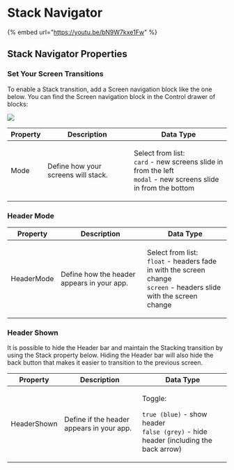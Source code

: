 # Stack Navigator

{% embed url="https://youtu.be/bN9W7kxe1Fw" %}

## Stack Navigator Properties

### Set Your Screen Transitions

To enable a Stack transition, add a Screen navigation block like the one below. You can find the Screen navigation block in the Control drawer of blocks:

![](../../.gitbook/assets/btn\_click\_1.png)

| Property | Description                          | Data Type                                                                                                                                        |
| -------- | ------------------------------------ | ------------------------------------------------------------------------------------------------------------------------------------------------ |
| Mode     | Define how your screens will stack.  | <p>Select from list:<br><code>card</code> - new screens slide in from the left<br><code>modal</code> - new screens slide in from the bottom </p> |

### Header Mode

| Property   | Description                                | Data Type                                                                                                                                             |
| ---------- | ------------------------------------------ | ----------------------------------------------------------------------------------------------------------------------------------------------------- |
| HeaderMode | Define how the header appears in your app. | <p>Select from list:<br><code>float</code> - headers fade in with the screen change<br><code>screen</code> - headers slide with the screen change</p> |

### Header Shown

It is possible to hide the Header bar and maintain the Stacking transition by using the Stack property below. Hiding the Header bar will also hide the back button that makes it easier to transition to the previous screen.

| Property    | Description                               | Data Type                                                                                                                         |
| ----------- | ----------------------------------------- | --------------------------------------------------------------------------------------------------------------------------------- |
| HeaderShown | Define if the header appears in your app. | <p>Toggle:</p><p><code>true (blue)</code> - show header<br><code>false (grey)</code> - hide header (including the back arrow)</p> |
